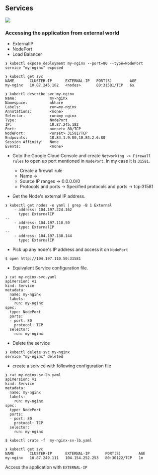 ## Services

![](https://kubernetes.io/images/docs/services-iptables-overview.svg)

### Accessing the application from external world

- ExternalIP
- NodePort
- Load Balancer

```
❯ kubectl expose deployment my-nginx --port=80 --type=NodePort
service "my-nginx" exposed

❯ kubectl get svc
NAME       CLUSTER-IP      EXTERNAL-IP   PORT(S)        AGE
my-nginx   10.87.245.182   <nodes>       80:31581/TCP   6s

❯ kubectl describe svc my-nginx
Name:			    my-nginx
Namespace:		    nkhare
Labels:			    run=my-nginx
Annotations:	    <none>
Selector:		    run=my-nginx
Type:			    NodePort
IP:			        10.87.245.182
Port:			    <unset>	80/TCP
NodePort:		    <unset>	31581/TCP
Endpoints:		    10.84.1.9:80,10.84.2.6:80
Session Affinity:	None
Events:			    <none>
```

- Goto the Google Cloud Console and create `Networking -> Firewall rules` to open up port mentioned in `NodePort`. In my case it is `31581`.
    - Create a firewall rule
    - Name -> <Some Name>
    - Source IP ranges -> 0.0.0.0/0
    - Protocols and ports  -> Specified protocols and ports -> tcp:31581

- Get the Node's external IP address.

```
❯ kubectl get nodes -o yaml | grep -B 1 External
    - address: 104.197.224.162
      type: ExternalIP
--
    - address: 104.197.110.50
      type: ExternalIP
--
    - address: 104.197.130.144
      type: ExternalIP
```

- Pick up any node's IP address and access it on `NodePort`
```
$ open http://104.197.110.50:31581
```

- Equivalent Service configuration file.
```
❯ cat my-nginx-svc.yaml
apiVersion: v1
kind: Service
metadata:
  name: my-nginx
  labels:
    run: my-nginx
spec:
  type: NodePort
  ports:
  - port: 80
    protocol: TCP
  selector:
    run: my-nginx
```

- Delete the service
```
❯ kubectl delete svc my-nginx
service "my-nginx" deleted
```

- create a service with following configuration file
```
❯ cat my-nginx-sv-lb.yaml
apiVersion: v1
kind: Service
metadata:
  name: my-nginx
  labels:
    run: my-nginx
spec:
  type: NodePort
  ports:
  - port: 80
    protocol: TCP
  selector:
    run: my-nginx
```

```
$ kubectl crate -f  my-nginx-sv-lb.yaml
```

```
❯ kubectl get svc
NAME       CLUSTER-IP      EXTERNAL-IP       PORT(S)        AGE
my-nginx   10.87.249.111   104.154.252.253   80:30122/TCP   1m
```

Access the application with `EXTERNAL-IP`
